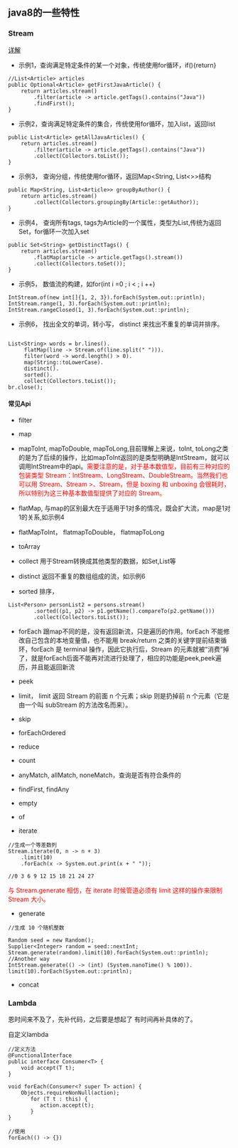 ## java8的一些特性

### Stream

[详解](https://www.ibm.com/developerworks/cn/java/j-lo-java8streamapi/)

+ 示例1，查询满足特定条件的某一个对象，传统使用for循环，if(){return}

```
//List<Article> articles
public Optional<Article> getFirstJavaArticle() {  
    return articles.stream()
        .filter(article -> article.getTags().contains("Java"))
        .findFirst();
}
```

+ 示例2，查询满足特定条件的集合，传统使用for循环，加入list，返回list

```
public List<Article> getAllJavaArticles() {  
	return articles.stream()
	    .filter(article -> article.getTags().contains("Java"))
	    .collect(Collectors.toList());
}

```

+ 示例3， 查询分组，传统使用for循环，返回Map<String, List<>>结构

```
public Map<String, List<Article>> groupByAuthor() {  
    return articles.stream()
        .collect(Collectors.groupingBy(Article::getAuthor));
}
```

+ 示例4， 查询所有tags, tags为Article的一个属性，类型为List,传统为返回Set，for循环一次加入set

```
public Set<String> getDistinctTags() {  
    return articles.stream()
        .flatMap(article -> article.getTags().stream())
        .collect(Collectors.toSet());
}
```

+ 示例5， 数值流的构建，如for(int i =0 ; i < ; i ++)

```
IntStream.of(new int[]{1, 2, 3}).forEach(System.out::println);
IntStream.range(1, 3).forEach(System.out::println);
IntStream.rangeClosed(1, 3).forEach(System.out::println);

```

+ 示例6， 找出全文的单词，转小写， distinct 来找出不重复的单词并排序。

```

List<String> words = br.lines().
	 flatMap(line -> Stream.of(line.split(" "))).
	 filter(word -> word.length() > 0).
	 map(String::toLowerCase).
	 distinct().
	 sorted().
	 collect(Collectors.toList());
br.close();

```

#### 常见Api

+ filter

+ map
+ mapToInt, mapToDouble, mapToLong,目前理解上来说，toInt, toLong之类的是为了后续的操作，比如mapToInt返回的是类型明确是IntStream，就可以调用IntStream中的api。<font color="red">需要注意的是，对于基本数值型，目前有三种对应的包装类型 Stream：IntStream、LongStream、DoubleStream。当然我们也可以用 Stream<Integer>、Stream<Long> >、Stream<Double>，但是 boxing 和 unboxing 会很耗时，所以特别为这三种基本数值型提供了对应的 Stream。</font>

+ flatMap, 与map的区别最大在于适用于1对多的情况，既会扩大流，map是1对1的关系,如示例4
+ flatMapToInt， flatmapToDouble， flatmapToLong

+ toArray
+ collect 用于Stream转换成其他类型的数据，如Set,List等

+ distinct 返回不重复的数组组成的流，如示例6
+ sorted 排序，


```
List<Person> personList2 = persons.stream()
		.sorted((p1, p2) -> p1.getName().compareTo(p2.getName()))
		.collect(Collectors.toList());

```

+ forEach  跟map不同的是，没有返回新流，只是遍历的作用。forEach 不能修改自己包含的本地变量值，也不能用 break/return 之类的关键字提前结束循环，forEach 是 terminal 操作，因此它执行后，Stream 的元素就被“消费”掉了，就是forEach后面不能再对流进行处理了，相应的功能是peek,peek遍历，并且能返回新流

+ peek


+ limit， limit 返回 Stream 的前面 n 个元素；skip 则是扔掉前 n 个元素（它是由一个叫 subStream 的方法改名而来）。
+ skip

+ forEachOrdered
+ reduce
+ count
+ anyMatch, allMatch, noneMatch，查询是否有符合条件的

+ findFirst, findAny
+ empty
+ of
+ iterate

```
//生成一个等差数列
Stream.iterate(0, n -> n + 3)
	.limit(10)
	.forEach(x -> System.out.print(x + " "));

//0 3 6 9 12 15 18 21 24 27
```

<font color="red">与 Stream.generate 相仿，在 iterate 时候管道必须有 limit 这样的操作来限制 Stream 大小。</font>

+ generate

```
//生成 10 个随机整数

Random seed = new Random();
Supplier<Integer> random = seed::nextInt;
Stream.generate(random).limit(10).forEach(System.out::println);
//Another way
IntStream.generate(() -> (int) (System.nanoTime() % 100)).
limit(10).forEach(System.out::println);
```


+ concat


### Lambda

恩时间来不及了，先补代码，之后要是想起了 有时间再补具体的了。

自定义lambda

```
//定义方法
@FunctionalInterface
public interface Consumer<T> {
	void accept(T t);
}

void forEach(Consumer<? super T> action) {
    Objects.requireNonNull(action);
       for (T t : this) {
          action.accept(t);
       }
}

//使用
forEach(() -> {})


```